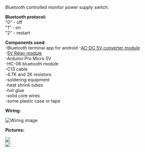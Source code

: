 Bluetooth controlled monitor power supply switch.  

**Bluetooth protocol:**  
"0" - off   
"1" - on  
"2" - restart  
  
**Components used:**    
-Bluetooth terminal app for android 
-[AC-DC 5V converter module](https://www.ebay.co.uk/itm/AC-DC-DC-DC-5V-2A-10W-Power-Supply-Buck-Converter-Step-Down-Module-for-Arduino/372044557004)  
-[5V Relay module](https://www.ebay.co.uk/itm/5V-1-2-4-8-16-Channel-Relay-Board-Module-Optocoupler-LED-for-Arduino-PIC-ARMAVR/391953530998)  
-Arduino Pro Micro 5V  
-HC-06 bluetooth module  
-C13 cable  
-4.7K and 2K resistors  
-soldering equipment  
-heat shrink tubes  
-hot glue  
-solid core wires  
-some plastic case or tape  

**Wiring:**  
  
    
![Wiring image](https://i.imgur.com/j8sO0h8.jpg)  
 
**Pictures:**  
  
![](https://i.imgur.com/ZVAfjGs.jpg)  
![](https://i.imgur.com/hIwU926.jpg)  
